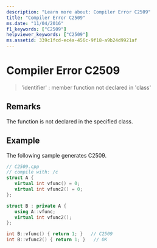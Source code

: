 ```yaml
---
description: "Learn more about: Compiler Error C2509"
title: "Compiler Error C2509"
ms.date: "11/04/2016"
f1_keywords: ["C2509"]
helpviewer_keywords: ["C2509"]
ms.assetid: 339c1fcd-ec4a-456c-9f18-a9b24d9921af
---
```

# Compiler Error C2509

> 'identifier' : member function not declared in 'class'

## Remarks

The function is not declared in the specified class.

## Example

The following sample generates C2509.

```cpp
// C2509.cpp
// compile with: /c
struct A {
   virtual int vfunc() = 0;
   virtual int vfunc2() = 0;
};

struct B : private A {
   using A::vfunc;
   virtual int vfunc2();
};

int B::vfunc() { return 1; }   // C2509
int B::vfunc2() { return 1; }   // OK
```
